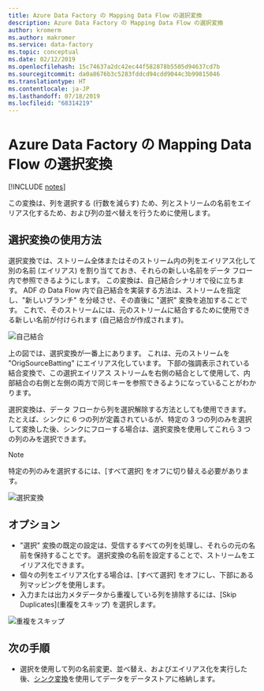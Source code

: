 ```yaml
---
title: Azure Data Factory の Mapping Data Flow の選択変換
description: Azure Data Factory の Mapping Data Flow の選択変換
author: kromerm
ms.author: makromer
ms.service: data-factory
ms.topic: conceptual
ms.date: 02/12/2019
ms.openlocfilehash: 15c74637a2dc42ec44f582878b5505d94637cd7b
ms.sourcegitcommit: da0a8676b3c5283fddcd94cdd9044c3b99815046
ms.translationtype: HT
ms.contentlocale: ja-JP
ms.lasthandoff: 07/18/2019
ms.locfileid: "68314219"
---
```

# <a name="azure-data-factory-mapping-data-flow-select-transformation"></a>Azure Data Factory の Mapping Data Flow の選択変換
[!INCLUDE [notes](../../includes/data-factory-data-flow-preview.md)]

この変換は、列を選択する (行数を減らす) ため、列とストリームの名前をエイリアス化するため、および列の並べ替えを行うために使用します。

## <a name="how-to-use-select-transformation"></a>選択変換の使用方法
選択変換では、ストリーム全体またはそのストリーム内の列をエイリアス化して別の名前 (エイリアス) を割り当てておき、それらの新しい名前をデータ フロー内で参照できるようにします。 この変換は、自己結合シナリオで役に立ちます。 ADF の Data Flow 内で自己結合を実装する方法は、ストリームを指定し、"新しいブランチ" を分岐させ、その直後に "選択" 変換を追加することです。 これで、そのストリームには、元のストリームに結合するために使用できる新しい名前が付けられます (自己結合が作成されます)。

![自己結合](media/data-flow/selfjoin.png "自己結合")

上の図では、選択変換が一番上にあります。 これは、元のストリームを "OrigSourceBatting" にエイリアス化しています。 下部の強調表示されている結合変換で、この選択エイリアス ストリームを右側の結合として使用して、内部結合の右側と左側の両方で同じキーを参照できるようになっていることがわかります。

選択変換は、データ フローから列を選択解除する方法としても使用できます。 たとえば、シンクに 6 つの列が定義されているが、特定の 3 つの列のみを選択して変換した後、シンクにフローする場合は、選択変換を使用してこれら 3 つの列のみを選択できます。

> [!NOTE]
> 特定の列のみを選択するには、[すべて選択] をオフに切り替える必要があります。

![選択変換](media/data-flow/select001.png "選択のエイリアス")

## <a name="options"></a>オプション
* "選択" 変換の既定の設定は、受信するすべての列を処理し、それらの元の名前を保持することです。 選択変換の名前を設定することで、ストリームをエイリアス化できます。
* 個々の列をエイリアス化する場合は、[すべて選択] をオフにし、下部にある列マッピングを使用します。
* 入力または出力メタデータから重複している列を排除するには、[Skip Duplicates]\(重複をスキップ\) を選択します。

![重複をスキップ](media/data-flow/select-skip-dup.png "重複をスキップ")

## <a name="next-steps"></a>次の手順
* 選択を使用して列の名前変更、並べ替え、およびエイリアス化を実行した後、[シンク変換](data-flow-sink.md)を使用してデータをデータストアに格納します。

